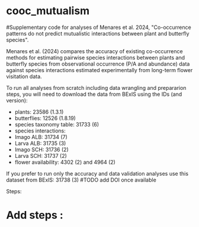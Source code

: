 # cooc_mutualism

#Supplementary code for analyses of Menares et al. 2024, "Co-occurrence patterns do not predict mutualistic interactions between plant and butterfly species".

Menares et al. (2024) compares the accuracy of existing co-occurrence methods for estimating pairwise species interactions between plants and butterfly species from observational occurrence (P/A and abundance) data against species interactions estimated experimentally from long-term flower visitation data. 

To run all analyses from scratch including data wrangling and prepararion steps, you will need to download the data from BExIS using the IDs (and version): 

- plants: 23586 (1.3.1)
- butterflies: 12526 (1.8.19)
- species taxonomy table: 31733 (6)
- species interactions:
-   Imago ALB: 31734 (7)
-   Larva ALB: 31735 (3)
-   Imago SCH: 31736 (2)
-   Larva SCH: 31737 (2)
- flower availability: 4302 (2) and 4964 (2)

If you prefer to run only the accuracy and data validation analyses use this dataset from BExIS: 31738 (3) #TODO add DOI once available

Steps: 
# Add steps : 

